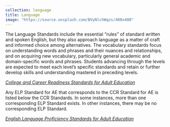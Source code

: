 ```yaml
---
collection: language
title: Language
image: "https://source.unsplash.com/BVyNlchWqzs/400x400"
---
```

The Language Standards include the essential “rules” of standard written and spoken English, but they also approach language as a matter of craft and informed choice among alternatives. The vocabulary standards focus on understanding words and phrases and their nuances and relationships, and on acquiring new vocabulary, particularly general academic and domain-specific words and phrases. Students advancing through the levels are expected to meet each level’s specific standards and retain or further develop skills and understanding mastered in preceding levels.

*[College and Career Readiness Standards for Adult Education](https://lincs.ed.gov/publications/pdf/CCRStandardsAdultEd.pdf#page=41)*

Any ELP Standard for AE that corresponds to the CCR Standard for AE is listed below the CCR Standards. In some instances, more than one corresponding ELP Standard exists. In other instances, there may be no corresponding ELP Standard.

*[English Language Proficiency Standards for Adult Education](https://lincs.ed.gov/publications/pdf/elp-standards-adult-ed.pdf#page=42)*
